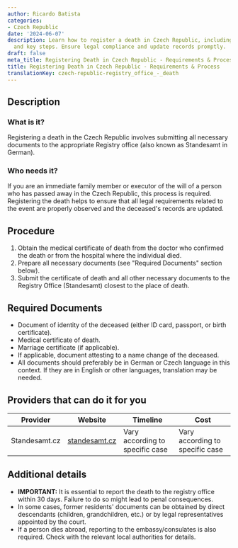 ```yaml
---
author: Ricardo Batista
categories:
- Czech Republic
date: '2024-06-07'
description: Learn how to register a death in Czech Republic, including required documents
  and key steps. Ensure legal compliance and update records promptly.
draft: false
meta_title: Registering Death in Czech Republic - Requirements & Process
title: Registering Death in Czech Republic - Requirements & Process
translationKey: czech-republic-registry_office_-_death
---
```



## Description
### What is it?
Registering a death in the Czech Republic involves submitting all necessary documents to the appropriate Registry office (also known as Standesamt in German).

### Who needs it?
If you are an immediate family member or executor of the will of a person who has passed away in the Czech Republic, this process is required. Registering the death helps to ensure that all legal requirements related to the event are properly observed and the deceased's records are updated.

## Procedure
1. Obtain the medical certificate of death from the doctor who confirmed the death or from the hospital where the individual died.
2. Prepare all necessary documents (see "Required Documents" section below).
3. Submit the certificate of death and all other necessary documents to the Registry Office (Standesamt) closest to the place of death.

## Required Documents
- Document of identity of the deceased (either ID card, passport, or birth certificate).
- Medical certificate of death.
- Marriage certificate (if applicable).
- If applicable, document attesting to a name change of the deceased.
- All documents should preferably be in German or Czech language in this context. If they are in English or other languages, translation may be needed.

## Providers that can do it for you

| Provider       | Website             | Timeline | Cost |
|----------------|---------------------|----------|------|
| Standesamt.cz  | [standesamt.cz](http://www.standesamt.cz/) | Vary according to specific case| Vary according to specific case |

## Additional details
- **IMPORTANT:** It is essential to report the death to the registry office within 30 days. Failure to do so might lead to penal consequences.
- In some cases, former residents' documents can be obtained by direct descendants (children, grandchildren, etc.) or by legal representatives appointed by the court.
- If a person dies abroad, reporting to the embassy/consulates is also required. Check with the relevant local authorities for details.